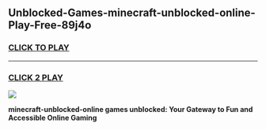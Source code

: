 
## Unblocked-Games-minecraft-unblocked-online-Play-Free-89j4o
<h3>
<a href="https://premium76.site?title=minecraft-unblocked-online&ref=21A">CLICK TO PLAY</a></h3>
<hr>

<h3>
<a href="https://premium76.site?title=minecraft-unblocked-online&ref=21A">CLICK 2 PLAY</a>
  
</h3>

<a href="https://premium76.site?title=minecraft-unblocked-online&ref=21A"><img src="https://clearcache.store/games.png"></a>


**minecraft-unblocked-online games unblocked: Your Gateway to Fun and Accessible Online Gaming**

